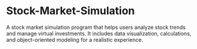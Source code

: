 # Stock-Market-Simulation
A stock market simulation program that helps users analyze stock trends and manage virtual investments. It includes data visualization, calculations, and object-oriented modeling for a realistic experience.
